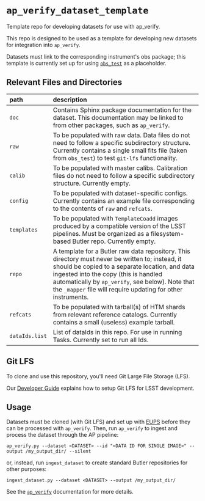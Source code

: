 `ap_verify_dataset_template`
============================

Template repo for developing datasets for use with ap_verify.

This repo is designed to be used as a template for developing new datasets for integration into `ap_verify`.

Datasets must link to the corresponding instrument's obs package; this template is currently set up for using [`obs_test`](https://github.com/lsst/obs_test/) as a placeholder.

Relevant Files and Directories
------------------------------
path                  | description
:---------------------|:-----------------------------
`doc`                 | Contains Sphinx package documentation for the dataset. This documentation may be linked to from other packages, such as `ap_verify`.
`raw`                 | To be populated with raw data. Data files do not need to follow a specific subdirectory structure. Currently contains a single small fits file (taken from `obs_test`) to test `git-lfs` functionality.
`calib`               | To be populated with master calibs. Calibration files do not need to follow a specific subdirectory structure. Currently empty.
`config`              | To be populated with dataset-specific configs. Currently contains an example file corresponding to the contents of `raw` and `refcats`.
`templates`           | To be populated with `TemplateCoadd` images produced by a compatible version of the LSST pipelines. Must be organized as a filesystem-based Butler repo. Currently empty.
`repo`                | A template for a Butler raw data repository. This directory must never be written to; instead, it should be copied to a separate location, and data ingested into the copy (this is handled automatically by `ap_verify`, see below). Note that the `_mapper` file will require updating for other instruments.
`refcats`             | To be populated with tarball(s) of HTM shards from relevant reference catalogs. Currently contains a small (useless) example tarball.
`dataIds.list`        | List of dataIds in this repo. For use in running Tasks. Currently set to run all Ids.


Git LFS
-------

To clone and use this repository, you'll need Git Large File Storage (LFS).

Our [Developer Guide](http://developer.lsst.io/en/latest/tools/git_lfs.html) explains how to setup Git LFS for LSST development.

Usage
-----

<!-- TODO: replace with just links to Sphinx labels `ap-verify-datasets-install` and `ap-verify-running` once those docs are published -->

Datasets must be cloned (with Git LFS) and set up with [EUPS](https://developer.lsst.io/stack/eups-tutorial.html) before they can be processed with `ap_verify`.
Then, run `ap_verify` to ingest and process the dataset through the AP pipeline:

    ap_verify.py --dataset <DATASET> --id "<DATA ID FOR SINGLE IMAGE>" --output /my_output_dir/ --silent

or, instead, run `ingest_dataset` to create standard Butler repositories for other purposes:

    ingest_dataset.py --dataset <DATASET> --output /my_output_dir/

See the [`ap_verify`](https://github.com/lsst-dm/ap_verify/) documentation for more details.
